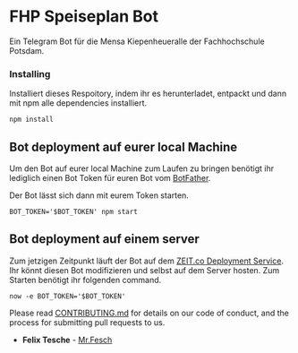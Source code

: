 # FHP Speiseplan Bot

Ein Telegram Bot für die Mensa Kiepenheueralle der Fachhochschule Potsdam.


### Installing

Installiert dieses Respoitory, indem ihr es herunterladet, entpackt und dann mit npm alle dependencies installiert.

```
npm install
```


## Bot deployment auf eurer local Machine

Um den Bot auf eurer local Machine zum Laufen zu bringen benötigt ihr lediglich einen Bot Token für euren Bot vom [BotFather](https://telegram.me/BotFather).

Der Bot lässt sich dann mit eurem Token starten.

```
BOT_TOKEN='$BOT_TOKEN' npm start
```

## Bot deployment auf einem server

Zum jetzigen Zeitpunkt läuft der Bot auf dem [ZEIT.co Deployment Service](https://www.zeit.co). Ihr könnt diesen Bot modifizieren und selbst auf dem Server hosten. Zum Starten benötigt ihr folgenden command.

```
now -e BOT_TOKEN='$BOT_TOKEN'
```

Please read [CONTRIBUTING.md](https://gist.github.com/PurpleBooth/b24679402957c63ec426) for details on our code of conduct, and the process for submitting pull requests to us.

* **Felix Tesche** - [Mr.Fesch](http://www.mrfesch.com)
